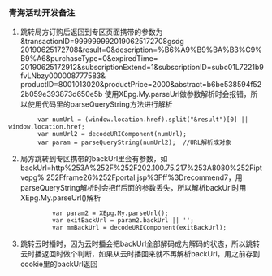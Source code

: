 


### 青海活动开发备注

1. 跳转局方订购后返回到专区页面携带的参数为
&transactionID=9999999920190625172708gsdg
20190625172708&result=0&description=%B6%A9%B9%BA%B3%C9%B9%A6&purchaseType=0&expiredTime=
20190625172912&subscriptionExtend=1&subscriptionID=subc01L7221b9fvLNbzy000008777583&
productID=8001013020&productPrice=2000&abstract=b6be538594f522b059e393873d650e5b
使用XEpg.My.parseUrl做参数解析时会报错，所以使用代码里的parseQueryString方法进行解析
```
        var numUrl = (window.location.href).split("&result")[0] || window.location.href;
    	var numUrl2 = decodeURIComponent(numUrl);
    	var param = parseQueryString(numUrl2);  //URL解析成对象
```
2. 局方跳转到专区携带的backUrl里会有参数，如backUrl=http%253A%252F%252F202.100.75.217%253A8080%252Fiptvepg%
252Fframe26%252Fportal.jsp%3Fff%3Drecommend7，用parseQueryString解析时会把ff后面的参数丢失，所以解析backUrl时用XEpg.My.parseUrl()解析
```
            var param2 = XEpg.My.parseUrl();
	        var exitBackUrl = param2.backUrl || '';
	        var mmBackUrl = decodeURIComponent(exitBackUrl);
```
3. 跳转云时播时，因为云时播会把backUrl全部解码成为解码的状态，所以跳转云时播返回时做个判断，如果从云时播回来就不再解析backUrl，用之前存到cookie里的backUrl返回



